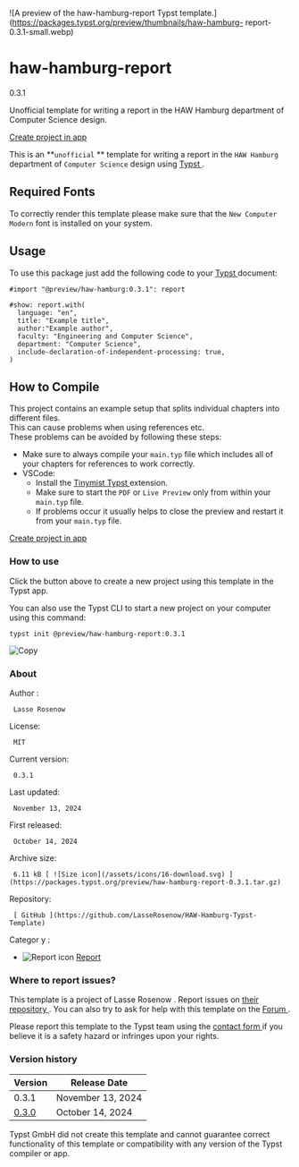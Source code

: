 ![A preview of the haw-hamburg-report Typst
template.](https://packages.typst.org/preview/thumbnails/haw-hamburg-
report-0.3.1-small.webp)

#  haw-hamburg-report

0.3.1

Unofficial template for writing a report in the HAW Hamburg department of
Computer Science design.

[ Create project in app ](/app?template=haw-hamburg-report&version=0.3.1)

This is an **` unofficial ` ** template for writing a report in the ` HAW
Hamburg ` department of ` Computer Science ` design using [ Typst
](https://github.com/typst/typst) .

##  Required Fonts

To correctly render this template please make sure that the ` New Computer
Modern ` font is installed on your system.

##  Usage

To use this package just add the following code to your [ Typst
](https://github.com/typst/typst) document:

    
    
    #import "@preview/haw-hamburg:0.3.1": report
    
    #show: report.with(
      language: "en",
      title: "Example title",
      author:"Example author",
      faculty: "Engineering and Computer Science",
      department: "Computer Science",
      include-declaration-of-independent-processing: true,
    )
    

##  How to Compile

This project contains an example setup that splits individual chapters into
different files.  
This can cause problems when using references etc.  
These problems can be avoided by following these steps:

  * Make sure to always compile your ` main.typ ` file which includes all of your chapters for references to work correctly. 
  * VSCode: 
    * Install the [ Tinymist Typst ](https://marketplace.visualstudio.com/items?itemName=myriad-dreamin.tinymist) extension. 
    * Make sure to start the ` PDF ` or ` Live Preview ` only from within your ` main.typ ` file. 
    * If problems occur it usually helps to close the preview and restart it from your ` main.typ ` file. 

[ Create project in app ](/app?template=haw-hamburg-report&version=0.3.1)

###  How to use

Click the button above to create a new project using this template in the
Typst app.

You can also use the Typst CLI to start a new project on your computer using
this command:

    
    
    typst init @preview/haw-hamburg-report:0.3.1

![Copy](/assets/icons/16-copy.svg)

###  About

Author  :

     Lasse Rosenow 
License:

     MIT 
Current version:

     0.3.1 
Last updated:

     November 13, 2024 
First released:

     October 14, 2024 
Archive size:

     6.11 kB [ ![Size icon](/assets/icons/16-download.svg) ](https://packages.typst.org/preview/haw-hamburg-report-0.3.1.tar.gz)
Repository:

     [ GitHub ](https://github.com/LasseRosenow/HAW-Hamburg-Typst-Template)
Categor  y  :

    

  * ![Report icon](/assets/icons/16-speak.svg) [ Report ](https://typst.app/universe/search/?category=report)

###  Where to report issues?

This  template  is a project of  Lasse Rosenow  .  Report issues on  [ their
repository ](https://github.com/LasseRosenow/HAW-Hamburg-Typst-Template) .
You can also try to ask for help with this  template  on the  [ Forum
](https://forum.typst.app) .

Please report this  template  to the Typst team using the  [ contact form
](https://typst.app/contact) if you believe it is a safety hazard or infringes
upon your rights.

###  Version history

Version  |  Release Date   
---|---  
0.3.1  |  November 13, 2024   
[ 0.3.0 ](https://typst.app/universe/package/haw-hamburg-report/0.3.0/) |  October 14, 2024   
  
Typst GmbH did not create this  template  and cannot guarantee correct
functionality of this  template  or compatibility with any version of the
Typst compiler or app.

